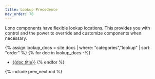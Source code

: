 ```yaml
---
title: Lookup Precedence
nav_order: 70
---
```


Lono components have flexible lookup locations. This provides you with control and the power to override and customize components when necessary.

{% assign lookup_docs = site.docs | where: "categories","lookup" | sort: "order" %}
{% for doc in lookup_docs -%}
* [{{doc.title}}]({{doc.url}})
{% endfor %}

{% include prev_next.md %}
